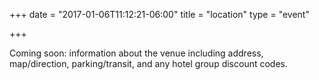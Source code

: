 +++
date = "2017-01-06T11:12:21-06:00"
title = "location"
type = "event"

+++

Coming soon: information about the venue including address, map/direction, parking/transit, and any hotel group discount codes.

<!-- {{< event_map >}} -->
